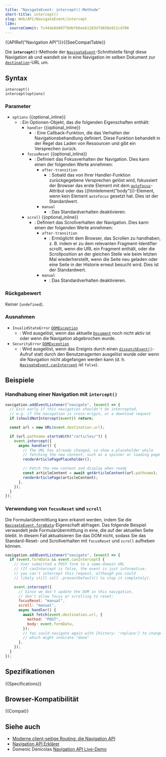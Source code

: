 ```yaml
---
title: "NavigateEvent: intercept()-Methode"
short-title: intercept()
slug: Web/API/NavigateEvent/intercept
l10n:
  sourceCommit: 7c44de6d40778dbfb6eeb1163d7d850e911cd706
---
```


{{APIRef("Navigation API")}}{{SeeCompatTable}}

Die **`intercept()`**-Methode der [`NavigateEvent`](/de/docs/Web/API/NavigateEvent)-Schnittstelle fängt diese Navigation ab und wandelt sie in eine Navigation im selben Dokument zur [`destination`](/de/docs/Web/API/NavigationDestination/url)-URL um.

## Syntax

```js-nolint
intercept()
intercept(options)
```

### Parameter

- `options` {{optional_inline}}
  - : Ein Optionen-Objekt, das die folgenden Eigenschaften enthält:
    - `handler` {{optional_inline}}
      - : Eine Callback-Funktion, die das Verhalten der Navigationsbehandlung definiert. Diese Funktion behandelt in der Regel das Laden von Ressourcen und gibt ein Versprechen zurück.
    - `focusReset` {{optional_inline}}
      - : Definiert das Fokusverhalten der Navigation. Dies kann einen der folgenden Werte annehmen:
        - `after-transition`
          - : Sobald das von Ihrer Handler-Funktion zurückgegebene Versprechen gelöst wird, fokussiert der Browser das erste Element mit dem [`autofocus`](/de/docs/Web/HTML/Global_attributes/autofocus)-Attribut oder das {{htmlelement("body")}}-Element, wenn kein Element `autofocus` gesetzt hat. Dies ist der Standardwert.
        - `manual`
          - : Das Standardverhalten deaktivieren.
    - `scroll` {{optional_inline}}
      - : Definiert das Scrollverhalten der Navigation. Dies kann einen der folgenden Werte annehmen:
        - `after-transition`
          - : Ermöglicht dem Browser, das Scrollen zu handhaben, z. B. indem er zu dem relevanten Fragment-Identifier scrollt, wenn die URL ein Fragment enthält, oder die Scrollposition an der gleichen Stelle wie beim letzten Mal wiederherstellt, wenn die Seite neu geladen oder eine Seite in der Historie erneut besucht wird. Dies ist der Standardwert.
        - `manual`
          - : Das Standardverhalten deaktivieren.

### Rückgabewert

Keiner (`undefined`).

### Ausnahmen

- `InvalidStateError` [`DOMException`](/de/docs/Web/API/DOMException)
  - : Wird ausgelöst, wenn das aktuelle [`Document`](/de/docs/Web/API/Document) noch nicht aktiv ist oder wenn die Navigation abgebrochen wurde.
- `SecurityError` [`DOMException`](/de/docs/Web/API/DOMException)
  - : Wird ausgelöst, wenn das Ereignis durch einen [`dispatchEvent()`](/de/docs/Web/API/EventTarget/dispatchEvent)-Aufruf statt durch den Benutzeragenten ausgelöst wurde oder wenn die Navigation nicht abgefangen werden kann (d. h. [`NavigateEvent.canIntercept`](/de/docs/Web/API/NavigateEvent/canIntercept) ist `false`).

## Beispiele

### Handhabung einer Navigation mit `intercept()`

```js
navigation.addEventListener("navigate", (event) => {
  // Exit early if this navigation shouldn't be intercepted,
  // e.g. if the navigation is cross-origin, or a download request
  if (shouldNotIntercept(event)) return;

  const url = new URL(event.destination.url);

  if (url.pathname.startsWith("/articles/")) {
    event.intercept({
      async handler() {
        // The URL has already changed, so show a placeholder while
        // fetching the new content, such as a spinner or loading page
        renderArticlePagePlaceholder();

        // Fetch the new content and display when ready
        const articleContent = await getArticleContent(url.pathname);
        renderArticlePage(articleContent);
      },
    });
  }
});
```

### Verwendung von `focusReset` und `scroll`

Die Formularübermittlung kann erkannt werden, indem Sie die [`NavigateEvent.formData`](/de/docs/Web/API/NavigateEvent/formData)-Eigenschaft abfragen. Das folgende Beispiel verwandelt jede Formularübermittlung in eine, die auf der aktuellen Seite bleibt. In diesem Fall aktualisieren Sie das DOM nicht, sodass Sie das Standard-Reset- und Scrollverhalten mit `focusReset` und `scroll` aufheben können.

```js
navigation.addEventListener("navigate", (event) => {
  if (event.formData && event.canIntercept) {
    // User submitted a POST form to a same-domain URL
    // (If canIntercept is false, the event is just informative:
    // you can't intercept this request, although you could
    // likely still call .preventDefault() to stop it completely).

    event.intercept({
      // Since we don't update the DOM in this navigation,
      // don't allow focus or scrolling to reset:
      focusReset: "manual",
      scroll: "manual",
      async handler() {
        await fetch(event.destination.url, {
          method: "POST",
          body: event.formData,
        });
        // You could navigate again with {history: 'replace'} to change the URL here,
        // which might indicate "done"
      },
    });
  }
});
```

## Spezifikationen

{{Specifications}}

## Browser-Kompatibilität

{{Compat}}

## Siehe auch

- [Moderne client-seitige Routing: die Navigation API](https://developer.chrome.com/docs/web-platform/navigation-api/)
- [Navigation API Erklärer](https://github.com/WICG/navigation-api/blob/main/README.md)
- Domenic Denicolas [Navigation API Live-Demo](https://gigantic-honored-octagon.glitch.me/)
